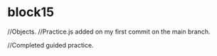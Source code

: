 # block15
//Objects.
//Practice.js added on my first commit on the main branch.

//Completed guided practice. 
